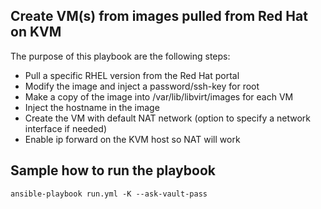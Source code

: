 ## Create VM(s) from images pulled from Red Hat on KVM
The purpose of this playbook are the following steps:
- Pull a specific RHEL version from the Red Hat portal
- Modify the image and inject a password/ssh-key for root
- Make a copy of the image into /var/lib/libvirt/images for each VM
- Inject the hostname in the image
- Create the VM with default NAT network (option to specify a network interface if needed)
- Enable ip forward on the KVM host so NAT will work

## Sample how to run the playbook
``` ansible-playbook run.yml -K --ask-vault-pass ```